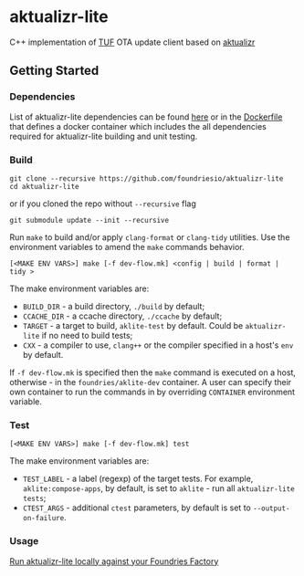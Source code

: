 # aktualizr-lite


C++ implementation of [TUF](https://theupdateframework.io/) OTA update client based on [aktualizr](https://github.com/advancedtelematic/aktualizr)


## Getting Started

### Dependencies
List of aktualizr-lite dependencies can be found [here](https://github.com/advancedtelematic/aktualizr#dependencies) or in the [Dockerfile](./docker/Dockerfile) that defines a docker container which includes the all dependencies required for aktualizr-lite building and unit testing.

### Build

```
git clone --recursive https://github.com/foundriesio/aktualizr-lite
cd aktualizr-lite
```
or if you cloned the repo without `--recursive` flag
```
git submodule update --init --recursive
```
Run `make` to build and/or apply `clang-format` or `clang-tidy` utilities. Use the environment variables to amend the `make` commands behavior.
```
[<MAKE ENV VARS>] make [-f dev-flow.mk] <config | build | format | tidy >

```
The make environment variables are:
*  `BUILD_DIR` - a build directory, `./build` by default;
*  `CCACHE_DIR` - a ccache directory, `./ccache` by default;
*  `TARGET` - a target to build, `aklite-test` by default. Could be `aktualizr-lite` if no need to build tests;
*  `CXX` - a compiler to use, `clang++` or the compiler specified in a host's `env` by default.

If `-f dev-flow.mk` is specified then the `make` command is executed on a host, otherwise - in the `foundries/aklite-dev` container.
A user can specify their own container to run the commands in by overriding `CONTAINER` environment variable.

### Test
```
[<MAKE ENV VARS>] make [-f dev-flow.mk] test
```

The make environment variables are:
*  `TEST_LABEL` - a label (regexp) of the target tests. For example, `aklite:compose-apps`, by default, is set to `aklite` - run all `aktualizr-lite tests`;
*  `CTEST_ARGS` - additional `ctest` parameters, by default is set to `--output-on-failure`.


### Usage
[Run aktualizr-lite locally against your Foundries Factory](./how-to-run-locally.md)
